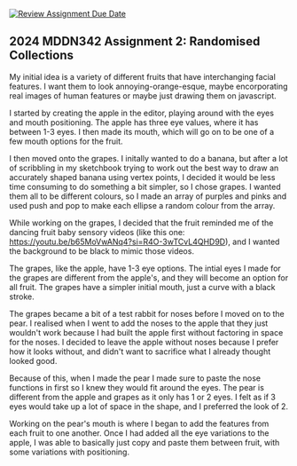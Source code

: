 [![Review Assignment Due Date](https://classroom.github.com/assets/deadline-readme-button-24ddc0f5d75046c5622901739e7c5dd533143b0c8e959d652212380cedb1ea36.svg)](https://classroom.github.com/a/uYb6fuja)
## 2024 MDDN342 Assignment 2: Randomised Collections

My initial idea is a variety of different fruits that have interchanging facial features. I want them to look annoying-orange-esque, maybe encorporating real images of human features or maybe just drawing them on javascript. 

I started by creating the apple in the editor, playing around with the eyes and mouth positioning. The apple has three eye values, where it has between 1-3 eyes. I then made its mouth, which will go on to be one of a few mouth options for the fruit.

I then moved onto the grapes. I initally wanted to do a banana, but after a lot of scribbling in my sketchbook trying to work out the best way to draw an accurately shaped banana using vertex points, I decided it would be less time consuming to do something a bit simpler, so I chose grapes. I wanted them all to be different colours, so I made an array of purples and pinks and used push and pop to make each ellipse a random colour from the array. 

While working on the grapes, I decided that the fruit reminded me of the dancing fruit baby sensory videos (like this one: https://youtu.be/b65MoVwANq4?si=R4O-3wTCvL4QHD9D), and I wanted the background to be black to mimic those videos.

The grapes, like the apple, have 1-3 eye options. The intial eyes I made for the grapes are different from the apple's, and they will become an option for all fruit. The grapes have a simpler initial mouth, just a curve with a black stroke. 

The grapes became a bit of a test rabbit for noses before I moved on to the pear. I realised when I went to add the noses to the apple that they just wouldn't work because I had built the apple first without factoring in space for the noses. I  decided to leave the apple without noses because I prefer how it looks without, and didn't want to sacrifice what I already thought looked good. 

Because of this, when I made the pear I made sure to paste the nose functions in first so I knew they would fit around the eyes. The pear is different from the apple and grapes as it only has 1 or 2 eyes. I felt as if 3 eyes would take up a lot of space in the shape, and I preferred the look of 2. 

Working on the pear's mouth is where I began to add the features from each fruit to one another. Once I had added all the eye variations to the apple, I was able to basically just copy and paste them between fruit, with some variations with positioning. 